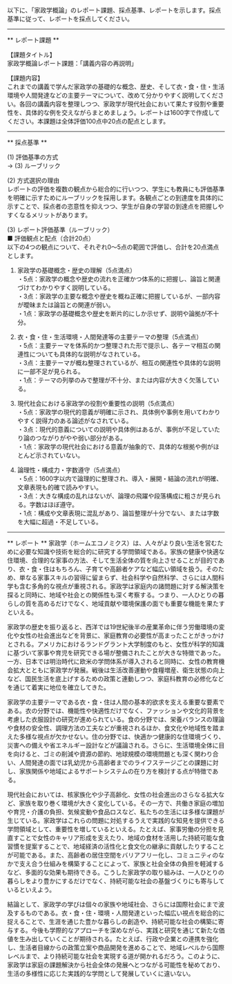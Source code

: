 以下に、「家政学概論」のレポート課題、採点基準、レポートを示します。採点基準に従って、レポートを採点してください。

---------------------------------------
** レポート課題 **

【課題タイトル】  
家政学概論レポート課題：「講義内容の再説明」

【課題内容】  
これまでの講義で学んだ家政学の基礎的な概念、歴史、そして衣・食・住・生活環境や人間発達などの主要テーマについて、改めて分かりやすく説明してください。各回の講義内容を整理しつつ、家政学が現代社会において果たす役割や重要性を、具体的な例を交えながらまとめましょう。レポートは1600字で作成してください。本課題は全体評価100点中20点の配点とします。

---------------------------------------
** 採点基準 **

(1) 評価基準の方式  
→ (3) ルーブリック

(2) 方式選択の理由  
レポートの評価を複数の観点から総合的に行いつつ、学生にも教員にも評価基準を明確に示すためにルーブリックを採用します。各観点ごとの到達度を具体的に示すことで、採点者の恣意性を抑えつつ、学生が自身の学習の到達点を把握しやすくなるメリットがあります。

(3) レポート評価基準（ルーブリック）  
■ 評価観点と配点（合計20点）  
以下の4つの観点について、それぞれ0〜5点の範囲で評価し、合計を20点満点とします。

1. 家政学の基礎概念・歴史の理解（5点満点）  
・5点：家政学の概念や歴史の流れを正確かつ体系的に把握し、論旨と関連づけてわかりやすく説明している。  
・3点：家政学の主要な概念や歴史を概ね正確に把握しているが、一部内容が曖昧または論旨との関連が弱い。  
・1点：家政学の基礎概念や歴史を断片的にしか示せず、説明や論拠が不十分。  

2. 衣・食・住・生活環境・人間発達等の主要テーマの整理（5点満点）  
・5点：主要テーマを体系的かつ整理された形で提示し、各テーマ相互の関連性についても具体的な説明がなされている。  
・3点：主要テーマが概ね整理されているが、相互の関連性や具体的な説明に一部不足が見られる。  
・1点：テーマの列挙のみで整理が不十分、または内容が大きく欠落している。  

3. 現代社会における家政学の役割や重要性の説明（5点満点）  
・5点：家政学の現代的意義が明確に示され、具体例や事例を用いてわかりやすく説得力のある論述がなされている。  
・3点：現代的意義についての説明や具体例はあるが、事例が不足していたり論のつながりがやや弱い部分がある。  
・1点：家政学の現代社会における意義が抽象的で、具体的な根拠や例がほとんど示されていない。  

4. 論理性・構成力・字数遵守（5点満点）  
・5点：1600字以内で論理的に整理され、導入・展開・結論の流れが明確、文章表現も的確で読みやすい。  
・3点：大きな構成の乱れはないが、論理の飛躍や段落構成に粗さが見られる。字数はほぼ遵守。  
・1点：構成や文章表現に混乱があり、論旨整理が十分でない、または字数を大幅に超過・不足している。  

---------------------------------------
** レポート **
家政学（ホームエコノミクス）は、人々がより良い生活を営むために必要な知識や技術を総合的に研究する学問領域である。家族の健康や快適な住環境、合理的な家事の方法、そして生活全体の質を向上させることが目的であり、衣・食・住はもちろん、子育てや高齢者ケアなど幅広い領域を扱う。そのため、単なる家事スキルの習得に留まらず、社会科学や自然科学、さらには人間科学も含む多角的な視点が重視される。家政学は家庭内の諸問題に対する解決策を探ると同時に、地域や社会との関係性も深く考察する。つまり、一人ひとりの暮らしの質を高めるだけでなく、地域貢献や環境保護の面でも重要な機能を果たすといえる。

家政学の歴史を振り返ると、西洋では19世紀後半の産業革命に伴う労働環境の変化や女性の社会進出などを背景に、家庭教育の必要性が高まったことがきっかけとされる。アメリカにおけるランドグラント大学制度のもと、女性が科学的知識に基づいて家事や育児を研究できる場が整備されたことが大きな特徴であった。一方、日本では明治時代に欧米の学問体系が導入されると同時に、女性の教育機会拡大とともに家政学が発展。戦後は生活改善運動や食糧増産、衛生状態の向上など、国民生活を底上げするための政策と連動しつつ、家庭科教育の必修化などを通じて着実に地位を確立してきた。

家政学の主要テーマである衣・食・住は人間の基本的欲求を支える重要な要素である。衣の分野では、機能性や快適性だけでなく、ファッションや文化的背景を考慮した衣服設計の研究が進められている。食の分野では、栄養バランスの理論や食材の安全性、調理方法の工夫などが重視されるほか、食文化や地域性を踏まえた多様な視点が欠かせない。住の分野では、快適かつ健康的な住環境づくり、災害への備えや省エネルギー設計などが議論される。さらに、生活環境全体に目を向けると、ゴミの削減や資源の節約、地球規模の環境問題とも深く関わり合い、人間発達の面では乳幼児から高齢者までのライフステージごとの課題に対し、家族関係や地域によるサポートシステムの在り方を検討する点が特徴である。

現代社会においては、核家族化や少子高齢化、女性の社会進出のさらなる拡大など、家族を取り巻く環境が大きく変化している。その一方で、共働き家庭の増加や育児・介護の負担、気候変動や食品ロスなど、私たちの生活には多様な課題が生じている。家政学はこれらの問題に対処するうえで実践的な知見を提供できる学問領域として、重要性を増しているといえる。たとえば、家事労働の分担を見直すことで女性のキャリア形成を支えたり、地域の食材を活用した持続可能な食習慣を提案することで、地域経済の活性化と食文化の継承に貢献したりすることが可能である。また、高齢者の居住空間をバリアフリー化し、コミュニティのなかで支え合う仕組みを構築することによって、家族と社会全体の負担を軽減するなど、多面的な効果も期待できる。こうした家政学の取り組みは、一人ひとりの暮らしをより豊かにするだけでなく、持続可能な社会の基盤づくりにも寄与しているといえよう。

結論として、家政学の学びは個々の家族や地域社会、さらには国際社会にまで波及するものである。衣・食・住・環境・人間発達といった幅広い視点を総合的に捉えることで、生涯を通じた豊かな暮らしの創造や、持続可能な社会の構築に寄与する。今後も学際的なアプローチを深めながら、実践と研究を通じて新たな価値を生み出していくことが期待される。たとえば、行政や企業との連携を強化し、生活者目線からの政策立案や商品開発を進めることで、地域レベルから国際レベルまで、より持続可能な社会を実現する道が開かれるだろう。このように、家政学は家庭の課題解決から社会全体の発展へとつながる可能性を秘めており、生活の多様性に応じた実践的な学問として発展していくに違いない。


